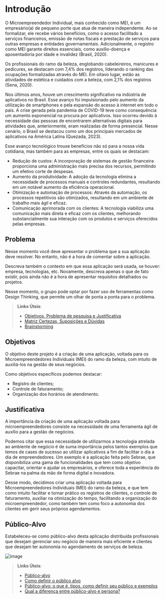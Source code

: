 # Introdução

O Microempreendedor Individual, mais conhecido como MEI, é um empresário(a) de pequeno porte que atua de maneira independente. Ao se formalizar, ele recebe vários benefícios, como o acesso facilitado a serviços financeiros, emissão de notas fiscais e prestação de serviços para outras empresas e entidades governamentais. Adicionalmente, o registro como MEI garante direitos essenciais, como auxílio-doença e aposentadoria por idade e invalidez (Brasil, 2020).

Os profissionais do ramo da beleza, englobando cabeleireiros, manicures e pedicures, se destacam com 7,4% dos registros, liderando o ranking das ocupações formalizadas através do MEI. Em oitavo lugar, estão as atividades de estética e cuidados com a beleza, com 2,1% dos registros (Sena, 2020).

Nos últimos anos, houve um crescimento significativo na indústria de aplicativos no Brasil. Esse avanço foi impulsionado pelo aumento da utilização de smartphones e pela expansão do acesso à internet em todo o país. A crise gerada pela pandemia de COVID-19 teve como consequência um aumento exponencial na procura por aplicativos. Isso ocorreu devido à necessidade das pessoas de encontrarem alternativas digitais para atividades que, anteriormente, eram realizadas de forma presencial. Nesse cenário, o Brasil se destacou como um dos principais mercados de aplicativos na América Latina (Quezada, 2023).

Esse avanço tecnológico trouxe benefícios não só para a nossa vida cotidiana, mas também para as empresas, entre os quais se destacam:

- Redução de custos: A incorporação de sistemas de gestão financeira proporciona uma administração mais precisa dos recursos, permitindo um efetivo corte de despesas.
- Aumento da produtividade: A adoção da tecnologia elimina a necessidade de processos manuais e controles redundantes, resultando em um notável aumento da eficiência operacional.
- Otimização e automação de processos: Através da automação, os processos repetitivos são otimizados, resultando em um ambiente de trabalho mais ágil e eficaz.
- Comunicação aprimorada com os clientes: A tecnologia viabiliza uma comunicação mais direta e eficaz com os clientes, melhorando substancialmente sua interação com os produtos e serviços oferecidos pelas empresas.

## Problema
Nesse momento você deve apresentar o problema que a sua aplicação deve  resolver. No entanto, não é a hora de comentar sobre a aplicação.

Descreva também o contexto em que essa aplicação será usada, se  houver: empresa, tecnologias, etc. Novamente, descreva apenas o que de  fato existir, pois ainda não é a hora de apresentar requisitos  detalhados ou projetos.

Nesse momento, o grupo pode optar por fazer uso  de ferramentas como Design Thinking, que permite um olhar de ponta a ponta para o problema.

> **Links Úteis**:
> - [Objetivos, Problema de pesquisa e Justificativa](https://medium.com/@versioparole/objetivos-problema-de-pesquisa-e-justificativa-c98c8233b9c3)
> - [Matriz Certezas, Suposições e Dúvidas](https://medium.com/educa%C3%A7%C3%A3o-fora-da-caixa/matriz-certezas-suposi%C3%A7%C3%B5es-e-d%C3%BAvidas-fa2263633655)
> - [Brainstorming](https://www.euax.com.br/2018/09/brainstorming/)

## Objetivos

O objetivo deste projeto é a criação de uma aplicação, voltada para os Microempreendedores Individuais (MEI) do ramo da beleza, com intuito de auxiliá-los na gestão de seus negócios. 

Como objetivos específicos podemos destacar:
- Registro de clientes;
- Controle de faturamento;
- Organização dos horários de atendimento.

## Justificativa

A importância da criação de uma aplicação voltada para microempreendedores consiste na necessidade de uma ferramenta ágil de auxílio para a gestão de negócios.

Podemos citar que essa necessidade de utilizarmos a tecnologia atrelada ao ambiente de negócio é de suma importância pelos tantos exemplos que temos de cases de sucesso ao utilizar aplicativos a fim de facilitar o dia a dia de empreendedores. Um exemplo é a aplicação feita pelo Sebrae, que disponibiliza uma gama de funcionalidades que tem como objetivo capacitar, orientar e ajudar os empresários, e oferece toda a experiência do Sebrae na palma da mão de forma digital e inovadora.

Desse modo, decidimos criar uma aplicação voltada para Microempreendedores Individuais (MEI) do ramo da beleza, e que tem como intuito facilitar e tornar prático os registros de clientes, o controle de faturamento, auxiliar na otimização do tempo, facilitando a organização do microempreendedor, como também tem como foco a autonomia dos clientes em gerir seus próprios agendamentos.

## Público-Alvo

Estabeleceu-se como público-alvo desta aplicação distribuída profissionais que desejam gerenciar seu negócio de maneira mais eficiente e clientes que desejam ter autonomia no agendamento de serviços de beleza.

![image](https://github.com/ICEI-PUC-Minas-PMV-ADS/pmv-ads-2023-2-e4-proj-dad-t3-maisbeleza/assets/100734910/3b03e2af-ffef-45d0-acda-ab64ad2096e8)


> **Links Úteis**:
> - [Público-alvo](https://blog.hotmart.com/pt-br/publico-alvo/)
> - [Como definir o público alvo](https://exame.com/pme/5-dicas-essenciais-para-definir-o-publico-alvo-do-seu-negocio/)
> - [Público-alvo: o que é, tipos, como definir seu público e exemplos](https://klickpages.com.br/blog/publico-alvo-o-que-e/)
> - [Qual a diferença entre público-alvo e persona?](https://rockcontent.com/blog/diferenca-publico-alvo-e-persona/)
